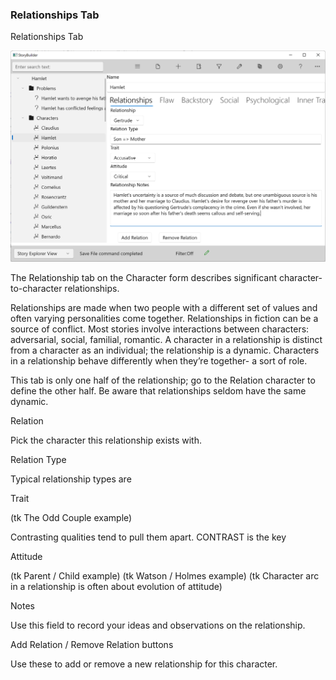 ### Relationships Tab ###
 Relationships Tab

![](Character-Relationships-Tab.png)


The Relationship tab on the Character form describes significant character-to-character relationships.

Relationships are made when two people with a different set of values and often varying personalities come together. Relationships in fiction  can be a source of conflict.
Most stories involve interactions between characters: adversarial, social, familial, romantic. A character in a relationship is distinct from a character as an individual; the relationship is a dynamic. Characters in a relationship behave differently when they’re together- a sort of role.

This tab is only one half  of the relationship; go to the Relation character  to define  the other half. Be aware that relationships seldom have the same dynamic.

Relation

Pick the character this relationship exists with.

Relation Type

Typical relationship types are 

Trait

(tk The Odd Couple example)

Contrasting qualities tend to pull them apart. CONTRAST is the key

Attitude

(tk Parent / Child example)
(tk Watson / Holmes example)
(tk Character arc in a relationship is often about evolution of attitude)

Notes

Use this field to record your ideas and observations on the relationship.

Add Relation / Remove Relation buttons
 
Use these to add or remove a new relationship for this character.

